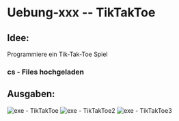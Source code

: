 # Uebung-xxx  --  TikTakToe

## Idee:
Programmiere ein Tik-Tak-Toe Spiel

### cs - Files hochgeladen

## Ausgaben:
![exe - TikTakToe](https://github.com/IxI-Enki/Uebung-xxx/assets/138018029/9d48b33b-c295-467e-bdf8-5c2dd36e34c6)
![exe - TikTakToe2](https://github.com/IxI-Enki/Uebung-xxx/assets/138018029/94967036-5989-4fed-9c54-384b852c8fea)
![exe - TikTakToe3](https://github.com/IxI-Enki/Uebung-xxx/assets/138018029/82ce0749-e072-4c76-b48f-7eef1e3b4ae0)

